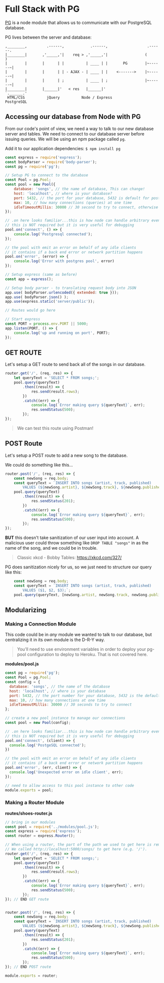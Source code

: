 # Full Stack with PG

[PG](https://www.npmjs.com/package/pg) is a node module that allows us to communicate with our PostgreSQL database.

PG lives between the server and database:

```
,________,         .------,            .------,                  .------.
|________|       ,'_____,'|    req > ,'_____,'|                 (        )
|        |       |      | |          | ____ | |       PG        |~------~|
|        |       |      | | - AJAX - | ____ | |    <------->    |~------~|
|        |       |      | ;          | ____ | ;                 |~------~|
|________|       |______|'   < res   |______|'                  `.______.'
 HTML/CSS          jQuery          Node / Express               PostgreSQL
```

## Accessing our database from Node with PG
From our code's point of view, we need a way to talk to our new database server and tables. We need to connect to our database server before issuing queries. We will be using an npm package called `pg`.

Add it to our application dependencies: `$ npm install pg`

```JavaScript
const express = require('express');
const bodyParser = require('body-parser');
const pg = require('pg');

// Setup PG to connect to the database
const Pool = pg.Pool;
const pool = new Pool({
    database: 'songs', // the name of database, This can change!
    host: 'localhost', // where is your database?
    port: 5432, // the port for your database, 5432 is default for postgres
    max: 10, // how many connections (queries) at one time
    idleTimeoutMillis: 30000 // 30 second to try to connect, otherwise cancel query
});

// .on here looks familiar...this is how node can handle arbitrary events
// this is NOT required but it is very useful for debugging
pool.on('connect', () => {
    console.log('Postgresql connected');
});

// the pool with emit an error on behalf of any idle clients
// it contains if a back end error or network partition happens
pool.on('error', (error) => {
    console.log('Error with postgres pool', error)
});

// Setup express (same as before)
const app = express();

// Setup body parser - to translating request body into JSON
app.use( bodyParser.urlencoded({ extended: true }));
app.use( bodyParser.json() );
app.use(express.static('server/public'));

// Routes would go here

// Start express
const PORT = process.env.PORT || 5000;
app.listen(PORT, () => {
    console.log('up and running on port', PORT);
});
```

## GET ROUTE
Let's setup a GET route to send back all of the songs in our database.

```JavaScript
router.get('/', (req, res) => {
    let queryText = 'SELECT * FROM songs;';
    pool.query(queryText)
        .then((result) => {
            res.send(result.rows);
        })
        .catch((err) => {
            console.log(`Error making query ${queryText}`, err);
            res.sendStatus(500);
        });
});
```

> We can test this route using Postman!


## POST Route
Let's setup a POST route to add a new song to the database.

We could do something like this...
```JavaScript
router.post('/', (req, res) => {
    const newSong = req.body;
    const queryText = `INSERT INTO songs (artist, track, published) 
        VALUES (${newSong.artist}, ${newSong.track}, ${newSong.published});`;
    pool.query(queryText)
        .then((result) => {
            res.sendStatus(201);
        })
        .catch((err) => {
            console.log(`Error making query ${queryText}`, err);
            res.sendStatus(500);
        });
});
```

__BUT__ this doesn't take sanitization of our user input into account. A malicious user could throw something like `DROP TABLE "songs"` in as the name of the song, and we could be in trouble. 

> Classic xkcd - Bobby Tables: https://xkcd.com/327/


PG does sanitization nicely for us, so we just need to structure our query like this:

```JavaScript
    const newSong = req.body;
    const queryText = `INSERT INTO songs (artist, track, published) 
        VALUES ($1, $2, $3);`;
    pool.query(queryText, [newSong.artist, newSong.track, newSong.published])
```


## Modularizing

### Making a Connection Module
This code could be in *any* module we wanted to talk to our database, but centralizing it in its own module is the D-R-Y way.

>You'll need to use environment variables in order to deploy your pg-pool configuration to deploy to Heroku. That is not covered here.

**modules/pool.js**
```JavaScript
const pg = require('pg');
const Pool = pg.Pool;
const config = {
  database: 'songs', // the name of the database
  host: 'localhost', // where is your database
  port: 5432, // the port number for your database, 5432 is the default
  max: 10, // how many connections at one time
  idleTimeoutMillis: 30000 // 30 seconds to try to connect
};

// create a new pool instance to manage our connections
const pool = new Pool(config);

// .on here looks familiar...this is how node can handle arbitrary events
// this is NOT required but it is very useful for debugging
pool.on('connect', (client) => {
  console.log('PostgeSQL connected');
})

// the pool with emit an error on behalf of any idle clients
// it contains if a back end error or network partition happens
pool.on('error', (err, client) => {
  console.log('Unexpected error on idle client', err);
});

// need to allow access to this pool instance to other code
module.exports = pool;
```

### Making a Router Module

**routes/shoes-router.js**
```JavaScript
// bring in our modules
const pool = require('../modules/pool.js');
const express = require('express');
const router = express.Router();

// When using a router, the part of the path we used to get here is removed.
// We called http://localhost:5000/songs/ to get here (e.g. '/').
router.get('/', (req, res) => {
    let queryText = 'SELECT * FROM songs;';
    pool.query(queryText)
        .then((result) => {
            res.send(result.rows);
        })
        .catch((err) => {
            console.log(`Error making query ${queryText}`, err);
            res.sendStatus(500);
        });
}); // END GET route


router.post('/', (req, res) => {
    const newSong = req.body;
    const queryText = `INSERT INTO songs (artist, track, published) 
        VALUES (${newSong.artist}, ${newSong.track}, ${newSong.published});`;
    pool.query(queryText)
        .then((result) => {
            res.sendStatus(201);
        })
        .catch((err) => {
            console.log(`Error making query ${queryText}`, err);
            res.sendStatus(500);
        });
}); // END POST route

module.exports = router;
```
